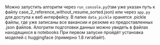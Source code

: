 Можно запустить алгоритм через `run_console.py`(там уже указан путь к файлу case_2_reference_without_resume_sorted.json) или через `app.py` для доступа к веб интерфейсу.
В папке `data_pickle` хранятся .pickle файлы, где уже записаны все вакансии и резюме из предоставленных .json файлов. Алогритм подготовки данных можно увидеть в файлах находящихся в notebooks
При первом запуске пройдёт установка моделей с huggingface (примерно 1.8 гигабайт).
